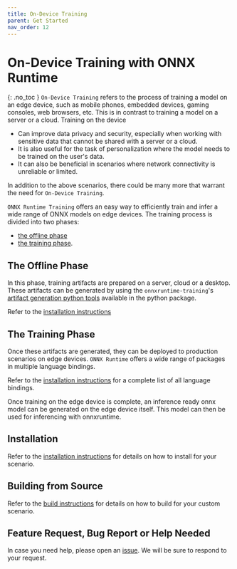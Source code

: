 ```yaml
---
title: On-Device Training
parent: Get Started
nav_order: 12
---
```


# On-Device Training with ONNX Runtime
{: .no_toc }
`On-Device Training` refers to the process of training a model on an edge device, such as mobile phones, embedded devices, gaming consoles, web browsers, etc. This is in contrast to training a model on a server or a cloud. Training on the device

- Can improve data privacy and security, especially when working with sensitive data that cannot be shared with a server or a cloud.
- It is also useful for the task of personalization where the model needs to be trained on the user's data.
- It can also be beneficial in scenarios where network connectivity is unreliable or limited.

In addition to the above scenarios, there could be many more that warrant the need for `On-Device Training`.


`ONNX Runtime Training` offers an easy way to efficiently train and infer a wide range of ONNX models on edge devices. The training process is divided into two phases:
- [the offline phase](#the-offline-phase)
- [the training phase](#the-training-phase).

## The Offline Phase
In this phase, training artifacts are prepared on a server, cloud or a desktop. These artifacts can be generated by using the `onnxruntime-training`'s [artifact generation python tools](./../api/python/learning_on_the_edge/training_artifacts.html) available in the python package.

Refer to the [installation instructions](./../install/index.md#offline-phase---prepare-for-training)

## The Training Phase
Once these artifacts are generated, they can be deployed to production scenarios on edge devices. `ONNX Runtime` offers a wide range of packages in multiple language bindings.

Refer to the [installation instructions](./../install/index.md#training-phase---on-device-training) for a complete list of all language bindings.

Once training on the edge device is complete, an inference ready onnx model can be generated on the edge device itself. This model can then be used for inferencing with onnxruntime.

[comment]: <> (Learn more from the blogs. Links to the blogs go here.)

## Installation

Refer to the [installation instructions](./../install/index.md#install-for-on-device-training) for details on how to install for your scenario.

## Building from Source

Refer to the [build instructions](./../build/training.md#build-for-on-device-training) for details on how to build for your custom scenario.

[comment]: <> (Learn more from the tutorials. Links to the demo and website tutorial go here.)
[comment]: <> (Also link to the onnxruntime-training-examples repo goes here.)

## Feature Request, Bug Report or Help Needed

In case you need help, please open an [issue](https://github.com/microsoft/onnxruntime/issues/new?assignees=&labels=training&projects=&template=06-training.yml&title=%5BTraining%5D+). We will be sure to respond to your request.
